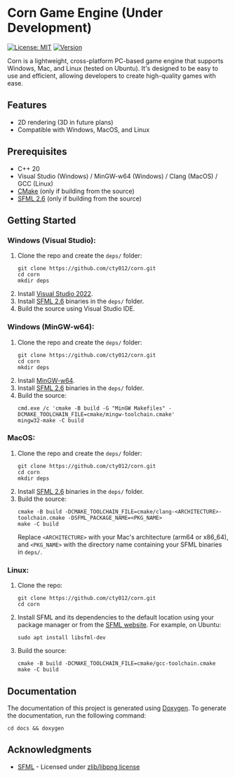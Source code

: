 # Corn Game Engine (Under Development)
[![License: MIT](https://img.shields.io/badge/license-MIT-yellow.svg)](https://github.com/cty012/corn/blob/main/LICENSE)
[![Version](https://img.shields.io/badge/version-1.0.0-red.svg)](https://github.com/cty012/corn)

Corn is a lightweight, cross-platform PC-based game engine that supports Windows, Mac, and Linux (tested on Ubuntu).
It's designed to be easy to use and efficient, allowing developers to create high-quality games with ease.

## Features
- 2D rendering (3D in future plans)
- Compatible with Windows, MacOS, and Linux

## Prerequisites
- C++ 20
- Visual Studio (Windows) / MinGW-w64 (Windows) / Clang (MacOS) / GCC (Linux)
- [CMake](https://cmake.org/) (only if building from the source)
- [SFML 2.6](https://www.sfml-dev.org/) (only if building from the source)

## Getting Started

### Windows (Visual Studio):
1. Clone the repo and create the `deps/` folder:
   ```shell
   git clone https://github.com/cty012/corn.git
   cd corn
   mkdir deps
   ```
2. Install [Visual Studio 2022](https://visualstudio.microsoft.com/downloads/).
3. Install [SFML 2.6](https://www.sfml-dev.org/) binaries in the `deps/` folder.
4. Build the source using Visual Studio IDE.

### Windows (MinGW-w64):
1. Clone the repo and create the `deps/` folder:
   ```shell
   git clone https://github.com/cty012/corn.git
   cd corn
   mkdir deps
   ```
2. Install [MinGW-w64](https://www.mingw-w64.org/downloads/).
3. Install [SFML 2.6](https://www.sfml-dev.org/) binaries in the `deps/` folder.
4. Build the source:
   ```shell
   cmd.exe /c 'cmake -B build -G "MinGW Makefiles" -DCMAKE_TOOLCHAIN_FILE=cmake/mingw-toolchain.cmake'
   mingw32-make -C build
   ```

### MacOS:
1. Clone the repo and create the `deps/` folder:
   ```shell
   git clone https://github.com/cty012/corn.git
   cd corn
   mkdir deps
   ```
2. Install [SFML 2.6](https://www.sfml-dev.org/) binaries in the `deps/` folder.
3. Build the source:
   ```shell
   cmake -B build -DCMAKE_TOOLCHAIN_FILE=cmake/clang-<ARCHITECTURE>-toolchain.cmake -DSFML_PACKAGE_NAME=<PKG_NAME>
   make -C build
   ```
   Replace `<ARCHITECTURE>` with your Mac's architecture (arm64 or x86_64), and `<PKG_NAME>` with the directory name containing your SFML binaries in `deps/`.

### Linux:
1. Clone the repo:
   ```shell
   git clone https://github.com/cty012/corn.git
   cd corn
   ```
2. Install SFML and its dependencies to the default location using your package manager or from the [SFML website](https://www.sfml-dev.org/).
   For example, on Ubuntu:
   ```shell
   sudo apt install libsfml-dev
   ```
3. Build the source:
   ```shell
   cmake -B build -DCMAKE_TOOLCHAIN_FILE=cmake/gcc-toolchain.cmake
   make -C build
   ```

## Documentation
The documentation of this project is generated using [Doxygen](https://www.doxygen.nl/).
To generate the documentation, run the following command:
```shell
cd docs && doxygen
```

## Acknowledgments
- [SFML](https://www.sfml-dev.org/) - Licensed under [zlib/libpng license](https://www.sfml-dev.org/license.php)
